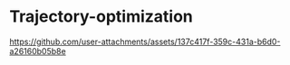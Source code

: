 # Trajectory-optimization

https://github.com/user-attachments/assets/137c417f-359c-431a-b6d0-a26160b05b8e

